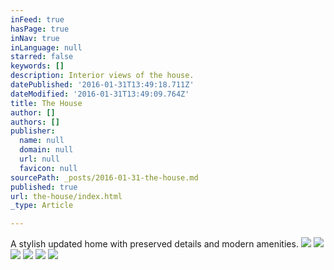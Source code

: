 ```yaml
---
inFeed: true
hasPage: true
inNav: true
inLanguage: null
starred: false
keywords: []
description: Interior views of the house.
datePublished: '2016-01-31T13:49:18.711Z'
dateModified: '2016-01-31T13:49:09.764Z'
title: The House
author: []
authors: []
publisher:
  name: null
  domain: null
  url: null
  favicon: null
sourcePath: _posts/2016-01-31-the-house.md
published: true
url: the-house/index.html
_type: Article

---
```

A stylish updated home with preserved details and modern amenities.
![](https://the-grid-user-content.s3-us-west-2.amazonaws.com/b7086134-c27a-475c-8f54-eefece8520ec.jpg)
![](https://the-grid-user-content.s3-us-west-2.amazonaws.com/8f7220f3-c1aa-47eb-9d4d-7a9e65c2dd30.jpg)
![](https://the-grid-user-content.s3-us-west-2.amazonaws.com/c57ecd8b-c9e5-4955-837e-6c2b9b2899e7.jpg)
![](https://the-grid-user-content.s3-us-west-2.amazonaws.com/19fcda34-b4e7-441d-8e13-a44fefd82eb5.jpg)
![](https://the-grid-user-content.s3-us-west-2.amazonaws.com/132df3d5-d0f0-4360-aece-461c4ec96160.jpg)
![](https://the-grid-user-content.s3-us-west-2.amazonaws.com/3f0ed7e1-24bb-4a45-956c-37c33d3a3231.jpg)